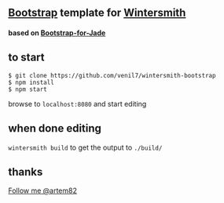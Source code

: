 ## [Bootstrap](http://twitter.github.com/bootstrap/) template for [Wintersmith](https://github.com/jnordberg/wintersmith)
#### based on [Bootstrap-for-Jade](https://github.com/SeraphimSerapis/Bootstrap-for-Jade)

## to start

	$ git clone https://github.com/venil7/wintersmith-bootstrap
	$ npm install
	$ npm start

browse to `localhost:8080` and start editing

## when done editing

`wintersmith build` to get the output to `./build/`

## thanks
<a target="_new" href="https://twitter.com/artem82" class="twitter-follow-button" data-show-count="false">Follow me @artem82</a>